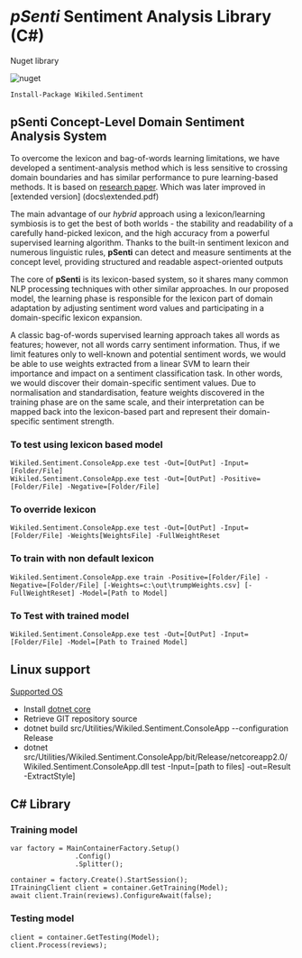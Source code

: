 # *pSenti* Sentiment Analysis Library (C#)

Nuget library

![nuget](https://img.shields.io/nuget/v/Wikiled.Sentiment.Analysis.svg)

```
Install-Package Wikiled.Sentiment
```

## **pSenti** Concept-Level Domain Sentiment Analysis System


To overcome the lexicon and bag-of-words learning limitations, we have developed a sentiment-analysis method which is less sensitive to crossing domain boundaries and has similar performance to pure learning-based methods.
It is based on [research paper](docs\Original.pdf).
Which was later improved in [extended version] (docs\extended.pdf)

The main advantage of our *hybrid* approach using a lexicon/learning symbiosis is to get the best of both worlds - the stability and readability of a carefully hand-picked lexicon, and the high accuracy from a powerful supervised learning algorithm.
Thanks to the built-in sentiment lexicon and numerous linguistic rules, **pSenti** can detect and measure sentiments at the concept level, providing structured and readable aspect-oriented outputs

The core of **pSenti** is its lexicon-based system, so it shares many common NLP processing techniques with other similar approaches.
In our proposed model, the learning phase is responsible for the lexicon part of domain adaptation by adjusting sentiment word values and participating in a domain-specific lexicon expansion.

A classic bag-of-words supervised learning approach takes all words as features; however, not all words carry sentiment information.
Thus, if we limit features only to well-known and potential sentiment words, we would be able to use weights extracted from a linear SVM to learn their importance and impact on a sentiment classification task.
In other words, we would discover their domain-specific sentiment values.
Due to normalisation and standardisation, feature weights discovered in the training phase are on the same scale, and their interpretation can be mapped back into the lexicon-based part and represent their domain-specific sentiment strength.

### To test using lexicon based model 
```
Wikiled.Sentiment.ConsoleApp.exe test -Out=[OutPut] -Input=[Folder/File]
Wikiled.Sentiment.ConsoleApp.exe test -Out=[OutPut] -Positive=[Folder/File] -Negative=[Folder/File]
```

### To override lexicon
```
Wikiled.Sentiment.ConsoleApp.exe test -Out=[OutPut] -Input=[Folder/File] -Weights[WeightsFile] -FullWeightReset
```

### To train with non default lexicon
```
Wikiled.Sentiment.ConsoleApp.exe train -Positive=[Folder/File] -Negative=[Folder/File] [-Weights=c:\out\trumpWeights.csv] [-FullWeightReset] -Model=[Path to Model]
```

### To Test with trained model
```
Wikiled.Sentiment.ConsoleApp.exe test -Out=[OutPut] -Input=[Folder/File] -Model=[Path to Trained Model]
```
## Linux support

[Supported OS](https://github.com/dotnet/core/blob/master/release-notes/2.0/2.0-supported-os.md)

* Install [dotnet core](https://www.microsoft.com/net/download/)
* Retrieve GIT repository source
* dotnet build src/Utilities/Wikiled.Sentiment.ConsoleApp --configuration Release
* dotnet src/Utilities/Wikiled.Sentiment.ConsoleApp/bit/Release/netcoreapp2.0/Wikiled.Sentiment.ConsoleApp.dll test -Input=[path to files] -out=Result -ExtractStyle]

## C# Library 


### Training model

```
var factory = MainContainerFactory.Setup()
                .Config()
                .Splitter();

container = factory.Create().StartSession();
ITrainingClient client = container.GetTraining(Model);
await client.Train(reviews).ConfigureAwait(false);

```

### Testing model

```
client = container.GetTesting(Model);
client.Process(reviews);
```
